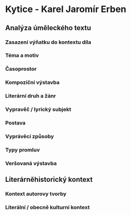 # Kytice - Karel Jaromír Erben

## Analýza úměleckého textu

### Zasazení výňatku do kontextu díla

### Téma a motiv

### Časoprostor

### Kompoziční výstavba

### Literární druh a žánr

### Vypravěč / lyrický subjekt

### Postava

### Vyprávěcí způsoby

### Typy promluv

### Veršovaná výstavba

## Literárněhistorický kontext

### Kontext autorovy tvorby

### Literální / obecně kulturní kontext
